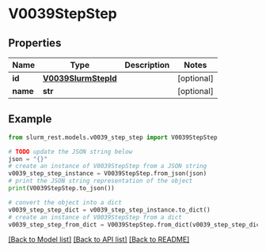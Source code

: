 # V0039StepStep


## Properties

Name | Type | Description | Notes
------------ | ------------- | ------------- | -------------
**id** | [**V0039SlurmStepId**](V0039SlurmStepId.md) |  | [optional] 
**name** | **str** |  | [optional] 

## Example

```python
from slurm_rest.models.v0039_step_step import V0039StepStep

# TODO update the JSON string below
json = "{}"
# create an instance of V0039StepStep from a JSON string
v0039_step_step_instance = V0039StepStep.from_json(json)
# print the JSON string representation of the object
print(V0039StepStep.to_json())

# convert the object into a dict
v0039_step_step_dict = v0039_step_step_instance.to_dict()
# create an instance of V0039StepStep from a dict
v0039_step_step_from_dict = V0039StepStep.from_dict(v0039_step_step_dict)
```
[[Back to Model list]](../README.md#documentation-for-models) [[Back to API list]](../README.md#documentation-for-api-endpoints) [[Back to README]](../README.md)


